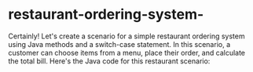 # restaurant-ordering-system-
Certainly! Let's create a scenario for a simple restaurant ordering system using Java methods and a switch-case statement. In this scenario, a customer can choose items from a menu, place their order, and calculate the total bill. Here's the Java code for this restaurant scenario:
